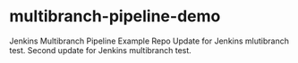 # multibranch-pipeline-demo
Jenkins Multibranch Pipeline Example Repo
Update for Jenkins mlutibranch test. 
Second update for Jenkins multibranch test.
